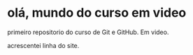 # olá, mundo do curso em video
 primeiro repositorio  do curso de Git e GitHub. Em video.
 
 acrescentei linha do site.
